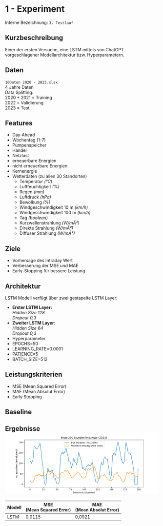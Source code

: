 # <h1> 1 - Experiment
Interne Bezeichnung: `3. Testlauf`

#### <h2> Kurzbeschreibung 
Einer der ersten Versuche, eine LSTM mittels von ChatGPT vorgeschlagener Modellarchitektur bzw. Hyperparametern. <br>

#### <h2> Daten
`10Daten 2020 - 2023.xlsx` <br>
4 Jahre Daten <br>
Data Splitting: <br>
2020 + 2021 = Training <br>
2022 = Validierung <br>
2023 = Test
#### <h2> Features
- Day-Ahead
- Wochentag (1-7)
- Pumpenspeicher
- Handel
- Netzlast
- erneuerbare Energien
- nicht erneuerbare Energien
- Kernenergie 
- Wetterdaten (zu allen 30 Standorten)
  - Temperatur _(°C)_
  - Luftfeuchtigkeit _(%)_
  - Regen _(mm)_
  - Luftdruck _(hPa)_
  - Bewölkung _(%)_
  - Windgeschwindigkeit 10 m _(km/h)_
  - Windgeschwindigkeit 100 m _(km/h)_
  - Tag _(boolean)_
  - Kurzwellenstrahlung _(W/mÂ²)_
  - Direkte Strahlung _(W/mÂ²)_
  - Diffuser Strahlung _(W/mÂ²)_
#### <h2> Ziele
- Vorhersage des Intraday Wert 
- Verbesserung der MSE und MAE
- Early-Stopping für bessere Leistung
#### <h2> Architektur
LSTM Modell verfügt über zwei gestapelte LSTM Layer:
- **Erster LSTM Layer:** _<br> Hidden Size 128 <br> Dropout 0,3_
- **Zweiter LSTM Layer:** _<br> Hidden Size 64 <br> Dropout 0,3_
- Hyperparameter 
- EPOCHS=50 <br>
- LEARNING_RATE=0.0001 
- PATIENCE=5
- BATCH_SIZE=512

#### <h2> Leistungskriterien
- MSE (Mean Squared Error) <br>  
- MAE (Mean Absolut Error) <br> 
- Early Stopping
#### <h2> Baseline
#### <h2> Ergebnisse![result.png](result.png)
| **Modell**    | MSE <br>(Mean Squared Error) | MAE <br> (Mean Absolut Error) |
|---------------|------------------------------|-------------------------------|
| LSTM          | 0,0115                       | 0,0921                        |


